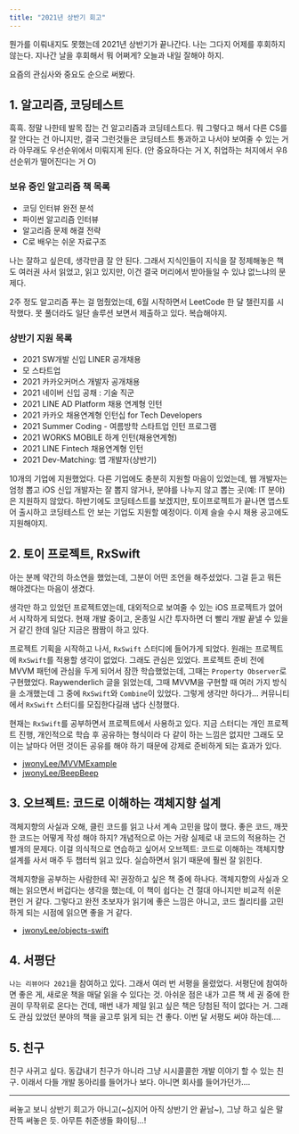 ```yaml
---
title: "2021년 상반기 회고"
---
```



뭔가를 이뤄내지도 못했는데 2021년 상반기가 끝나간다. 나는 그다지 어제를 후회하지 않는다. 지나간 날을 후회해서 뭐 어쩌게? 오늘과 내일 잘해야 하지.

요즘의 관심사와 중요도 순으로 써봤다.

## 1\. 알고리즘, 코딩테스트

흑흑. 정말 나한테 발목 잡는 건 알고리즘과 코딩테스트다. 뭐 그렇다고 해서 다른 CS를 잘 안다는 건 아니지만, 결국 그런것들은 코딩테스트 통과하고 나서야 보여줄 수 있는 거라 아무래도 우선순위에서 미뤄지게 된다. (안 중요하다는 거 X, 취업하는 처지에서 우ß선순위가 떨어진다는 거 O)

### 보유 중인 알고리즘 책 목록

-   코딩 인터뷰 완전 분석
-   파이썬 알고리즘 인터뷰
-   알고리즘 문제 해결 전략
-   C로 배우는 쉬운 자료구조

나는 잘하고 싶은데, 생각만큼 잘 안 된다. 그래서 지식인들이 지식을 잘 정제해놓은 책도 여러권 사서 읽었고, 읽고 있지만, 이건 결국 머리에서 받아들일 수 있냐 없느냐의 문제다.  
  

2주 정도 알고리즘 푸는 걸 멈췄었는데, 6월 시작하면서 LeetCode 한 달 챌린지를 시작했다. 못 풀더라도 일단 솔루션 보면서 제출하고 있다. 복습해야지.

### 상반기 지원 목록

-   2021 SW개발 신입 LINER 공개채용
-   모 스타트업
-   2021 카카오커머스 개발자 공개채용
-   2021 네이버 신입 공채 : 기술 직군
-   2021 LINE AD Platform 채용 연계형 인턴
-   2021 카카오 채용연계형 인턴십 for Tech Developers
-   2021 Summer Coding - 여름방학 스타트업 인턴 프로그램
-   2021 WORKS MOBILE 하계 인턴(채용연계형)
-   2021 LINE Fintech 채용연계형 인턴
-   2021 Dev-Matching: 앱 개발자(상반기)

  
10개의 기업에 지원했었다. 다른 기업에도 충분히 지원할 마음이 있었는데, 웹 개발자는 엄청 뽑고 iOS 신입 개발자는 잘 뽑지 않거나, 분야를 나누지 않고 뽑는 곳(예: IT 분야)은 지원하지 않았다. 하반기에도 코딩테스트를 보겠지만, 토이프로젝트가 끝나면 앱스토어 출시하고 코딩테스트 안 보는 기업도 지원할 예정이다. 이제 슬슬 수시 채용 공고에도 지원해야지.

## 2\. 토이 프로젝트, RxSwift

아는 분께 약간의 하소연을 했었는데, 그분이 어떤 조언을 해주셨었다. 그걸 듣고 뭐든 해야겠다는 마음이 생겼다.  
  

생각만 하고 있었던 프로젝트였는데, 대외적으로 보여줄 수 있는 iOS 프로젝트가 없어서 시작하게 되었다. 현재 개발 중이고, 온종일 시간 투자하면 더 빨리 개발 끝낼 수 있을 거 같긴 한데 일단 지금은 짬짬이 하고 있다.  
  

프로젝트 기획을 시작하고 나서, `RxSwift` 스터디에 들어가게 되었다. 원래는 프로젝트에 `RxSwift`를 적용할 생각이 없었다. 그래도 관심은 있었다. 프로젝트 준비 전에 MVVM 패턴에 관심을 두게 되어서 잠깐 학습했었는데, 그때는 `Property Observer`로 구현했었다. Raywenderlich 글을 읽었는데, 그때 MVVM을 구현할 때 여러 가지 방식을 소개했는데 그 중에 `RxSwift`와 `Combine`이 있었다. 그렇게 생각만 하다가... 커뮤니티에서 `RxSwift` 스터디를 모집한다길래 냅다 신청했다.  
  

현재는 `RxSwift`를 공부하면서 프로젝트에서 사용하고 있다. 지금 스터디는 개인 프로젝트 진행, 개인적으로 학습 후 공유하는 형식이라 다 같이 하는 느낌은 없지만 그래도 모이는 날마다 어떤 것이든 공유를 해야 하기 때문에 강제로 준비하게 되는 효과가 있다.  
  

-   [jwonyLee/MVVMExample](https://github.com/jwonyLee/MVVMExample)
-   [jwonyLee/BeepBeep](https://github.com/jwonyLee/BeepBeep)

## 3\. 오브젝트: 코드로 이해하는 객체지향 설계

객체지향의 사실과 오해, 클린 코드를 읽고 나서 계속 고민을 많이 했다. 좋은 코드, 깨끗한 코드는 어떻게 작성 해야 하지? 개념적으로 아는 거랑 실제로 내 코드의 적용하는 건 별개의 문제다. 이걸 의식적으로 연습하고 싶어서 오브젝트: 코드로 이해하는 객체지향 설계를 사서 매주 두 챕터씩 읽고 있다. 실습하면서 읽기 때문에 훨씬 잘 읽힌다.

객체지향을 공부하는 사람한테 꼭! 권장하고 싶은 책 중에 하나다. 객체지향의 사실과 오해는 읽으면서 버겁다는 생각을 했는데, 이 책이 쉽다는 건 절대 아니지만 비교적 쉬운 편인 거 같다. 그렇다고 완전 초보자가 읽기에 좋은 느낌은 아니고, 코드 퀄리티를 고민하게 되는 시점에 읽으면 좋을 거 같다.  
  

-   [jwonyLee/objects-swift](https://github.com/jwonyLee/objects-swift)

## 4\. 서평단

`나는 리뷰어다 2021`을 참여하고 있다. 그래서 여러 번 서평을 올렸었다. 서평단에 참여하면 좋은 게, 새로운 책을 매달 읽을 수 있다는 것. 아쉬운 점은 내가 고른 책 세 권 중에 한 권이 무작위로 온다는 건데, 매번 내가 제일 읽고 싶은 책은 당첨된 적이 없다는 거. 그래도 관심 있었던 분야의 책을 골고루 읽게 되는 건 좋다. 이번 달 서평도 써야 하는데….

## 5\. 친구

친구 사귀고 싶다. 동갑내기 친구가 아니라 그냥 시시콜콜한 개발 이야기 할 수 있는 친구. 이래서 다들 개발 동아리를 들어가나 보다. 아니면 회사를 들어가던가….

---

써놓고 보니 상반기 회고가 아니고(~심지어 아직 상반기 안 끝남~), 그냥 하고 싶은 말 잔뜩 써놓은 듯. 아무튼 취준생들 화이팅...!
